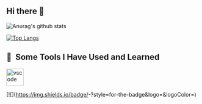 ## Hi there 👋

<!--
**manminder11/manminder11** is a ✨ _special_ ✨ repository because its `README.md` (this file) appears on your GitHub profile.

Here are some ideas to get you started:

- 🔭 I’m currently working on ...
- 🌱 I’m currently learning ...
- 👯 I’m looking to collaborate on ...
- 🤔 I’m looking for help with ...
- 💬 Ask me about ...
- 📫 How to reach me: ...
- 😄 Pronouns: ...
- ⚡ Fun fact: ...
-->
![Anurag's github stats](https://github-readme-stats.vercel.app/api?username=manminder11)

[![Top Langs](https://github-readme-stats.vercel.app/api/top-langs/?username=manminder11)](https://github.com/manminder11/github-readme-stats)


<h2> 🚀 &nbsp;Some Tools I Have Used and Learned</h2>
<p align="left">
<img src="https://cdn.jsdelivr.net/gh/devicons/devicon/icons/vscode/vscode-original.svg" alt="vscode" width="45" height="45"/>
</p>


[![<Badge manminder11>](https://img.shields.io/badge/<Badge Text>-<Background Color>?style=for-the-badge&logo=<Icon Name>&logoColor=<Logo Color>) 
